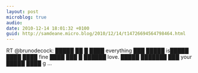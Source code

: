 ```yaml
---
layout: post
microblog: true
audio: 
date: 2010-12-14 18:01:32 +0100
guid: http://samdeane.micro.blog/2010/12/14/t14726694564798464.html
---
```

RT @brunodecock: █████ ██ █ ████ everything ███ █████ is█████ ████ ████ fine ████ ███ █ ██████ love. █████ ███████ ███ your █████ ████ g ...
